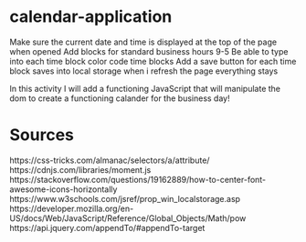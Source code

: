 # calendar-application

Make sure the current date and time is displayed at the top of the page when opened
Add blocks for standard business hours 9-5
Be able to type into each time block
color code time blocks
Add a save button for each time block saves into local storage
when i refresh the page everything stays

In this activity I will add a functioning JavaScript that will manipulate the dom to create a functioning calander for the business day!

<h1>Sources</h1>
https://css-tricks.com/almanac/selectors/a/attribute/
https://cdnjs.com/libraries/moment.js
https://stackoverflow.com/questions/19162889/how-to-center-font-awesome-icons-horizontally
https://www.w3schools.com/jsref/prop_win_localstorage.asp
https://developer.mozilla.org/en-US/docs/Web/JavaScript/Reference/Global_Objects/Math/pow
https://api.jquery.com/appendTo/#appendTo-target
